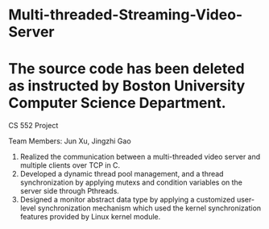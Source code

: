 Multi-threaded-Streaming-Video-Server
=====================================


The source code has been deleted as instructed by Boston University Computer Science Department.
=====================================

CS 552 Project

Team Members: Jun Xu, Jingzhi Gao

1. Realized the communication between a multi-threaded video server and multiple clients over TCP in C.
2. Developed a dynamic thread pool management, and a thread synchronization by applying mutexs and condition variables on the server side through Pthreads.
3. Designed a monitor abstract data type by applying a customized user-level synchronization mechanism which used the kernel synchronization features provided by Linux kernel module.

